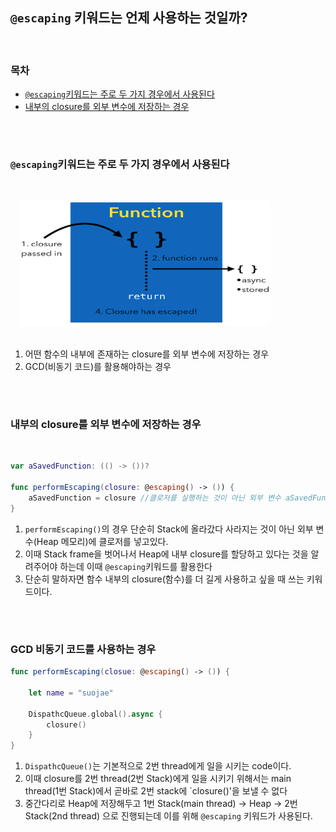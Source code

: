 <br/><br/>


## `@escaping` 키워드는 언제 사용하는 것일까?

<br/>

### 목차
- [`@escaping`키워드는 주로 두 가지 경우에서 사용된다]()
- [내부의 closure를 외부 변수에 저장하는 경우]()

<br/>

#

### `@escaping`키워드는 주로 두 가지 경우에서 사용된다

<br/>

&nbsp;&nbsp;&nbsp;&nbsp;<img src="escaping.png" width="400" height="200"><br/><br/>

1. 어떤 함수의 내부에 존재하는 closure를 외부 변수에 저장하는 경우
2. GCD(비동기 코드)를 활용해야하는 경우

<br/>

#

### 내부의 closure를 외부 변수에 저장하는 경우

<br/>


```swift
var aSavedFunction: (() -> ())?

func performEscaping(closure: @escaping() -> ()) {
    aSavedFunction = closure //클로저를 실행하는 것이 아닌 외부 변수 aSavedFunction 에 저장
}
```

1. `performEscaping()`의 경우 단순히 Stack에 올라갔다 사라지는 것이 아닌 외부 변수(Heap 메모리)에 클로저를 넣고있다.
2. 이때 Stack frame을 벗어나서 Heap에 내부 closure를 할당하고 있다는 것을 알려주어야 하는데 이때 `@escaping`키워드를 활용한다
3. 단순히 말하자면 함수 내부의 closure(함수)를 더 길게 사용하고 싶을 때 쓰는 키워드이다.

<br/>

#

### GCD 비동기 코드를 사용하는 경우

```swift
func performEscaping(closue: @escaping() -> ()) {

    let name = "suojae"

    DispathcQueue.global().async {
        closure()
    }
}
```

1. `DispathcQueue()`는 기본적으로 2번 thread에게 일을 시키는 code이다.
2. 이때 closure를 2번 thread(2번 Stack)에게 일을 시키기 위해서는 main thread(1번 Stack)에서 곧바로 2번 stack에 `closure()'을 보낼 수 없다
3. 중간다리로 Heap에 저장해두고 1번 Stack(main thread) -> Heap -> 2번 Stack(2nd thread) 으로 진행되는데 이를 위해 `@escaping` 키워드가 사용된다.

